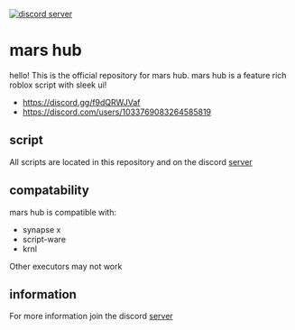 [![discord server](https://cdn.discordapp.com/attachments/1051619108690599936/1052648445376204810/background.png)](https://discord.gg/f9dQRWJVaf)

# mars hub
hello! This is the official repository for mars hub. mars hub is a feature rich roblox script with sleek ui!

- https://discord.gg/f9dQRWJVaf
- https://discord.com/users/1033769083264585819

## script
All scripts are located in this repository and on the discord [server](https://discord.gg/2FRscDDTj2)

## compatability
mars hub  is compatible with:
* synapse x
* script-ware
* krnl

Other executors may not work

## information
For more information join the discord [server](https://discord.gg/2FRscDDTj2)
